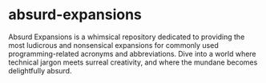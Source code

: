 # absurd-expansions
Absurd Expansions is a whimsical repository dedicated to providing the most ludicrous and nonsensical expansions for commonly used programming-related acronyms and abbreviations. Dive into a world where technical jargon meets surreal creativity, and where the mundane becomes delightfully absurd.
